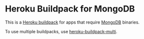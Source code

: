 # Heroku Buildpack for MongoDB

This is a [Heroku buildpack] for apps that require [MongoDB] binaries.

To use multiple buildpacks, use [heroku-buildpack-multi].

[Heroku buildpack]: https://devcenter.heroku.com/articles/buildpacks
[MongoDB]: https://www.mongodb.org/
[heroku-buildpack-multi]: https://github.com/heroku/heroku-buildpack-multi
